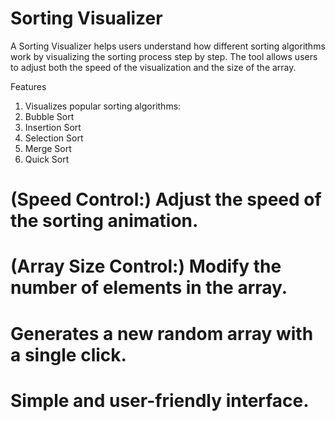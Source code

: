 # Sorting Visualizer
A Sorting Visualizer helps users understand how different sorting algorithms work by visualizing the sorting process step by step. The tool allows users to adjust both the speed of the visualization and the size of the array.

Features
1. Visualizes popular sorting algorithms:
2. Bubble Sort
3. Insertion Sort
4. Selection Sort
5. Merge Sort
6. Quick Sort

# (Speed Control:) Adjust the speed of the sorting animation.
# (Array Size Control:) Modify the number of elements in the array.
# Generates a new random array with a single click.
# Simple and user-friendly interface.
